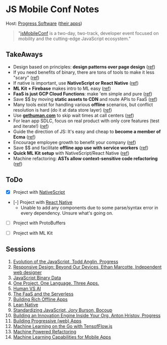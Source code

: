 # JS Mobile Conf Notes

Host: [Progress Software](https://www.progress.com/) ([their apps](./progress.md))

> "[jsMobileConf](https://jsmobileconf.com/) is a two-day, two-track, developer event focused on mobility and the cutting-edge JavaScript ecosystem."

## TakeAways

<!-- - () ([ref](./evolution-of-js.md)) -->
- Design based on principles: **design patterns over page design** ([ref](./responsive-design.md))
- If you need benefits of binary, there are tons of tools to make it less "scary" ([ref](./js-binary.md))
- If native is important, use **NativeScript or React Native** ([ref](./one-one-three.md))
- **ML Kit + Firebase** makes intro to ML easy ([ref](./human-vs-ai.md))
- **FaaS is just GCP Cloud Functions**: make 'em simple and pure ([ref](./faas-and-serverless.md))
- Save $$ by moving **static assets to CDN** and route APIs to FaaS ([ref](./faas-and-serverless.md))
- Many tools exist for handling various **offline** scenarios, but conflict resolution is hard (do it at data store layer) ([ref](./building-offline.md))
- Use **[gethuman.com](https://gethuman.com)** to skip wait times at call centers ([ref](./lean-native.md))
- For lean app SDLC, focus on real product with only core features (test and iterate!) ([ref](./lean-native.md))
- Guide the direction of JS: It's easy and cheap to **become a member of Ecma** ([ref](./standardizing-javascript.md))
- Encourage employee growth to benefit your company ([ref](./building-innovation-engine.md))
- Save $$ and facilitate **offline app use with service workers** ([ref](./progressive-web-apps.md))
- **Quick ML Kit setup** with  NativeScript/React Native ([ref](./tensorflow-demos.md))
- Machine refactoring: **ASTs allow context-sensitive code refactoring** ([ref](./machine-refactoring.md))
 

## ToDo

- [x] Project with [NativeScript](https://play.nativescript.org/?template=play-tsc&id=4IHGEI)
- [-] Project with [React Native](https://codesandbox.io/s/q4qymyp2l6)
    - Unable to add any components due to some parse/syntax error in every dependency. Unsure what's going on.
- [ ] Project with ProtoBuffers
- [ ] Project with ML Kit


## Sessions

1. [Evolution of the JavaScript, Todd Anglin, Progress](./evolution-of-js.md)
1. [Responsive Design: Beyond Our Devices, Ethan Marcotte, Independent web designer](./responsive-design.md)
1. [JavaScript Binary Data](./js-binary.md)
1. [One Project. One Language. Three Apps.](./one-one-three.md)
1. [Human VS AI](./human-vs-ai.md)
1. [The FaaS and the Serverless](./faas-and-serverless.md)
1. [Building Rich Offline Apps](./building-offline.md)
1. [Lean Native](./lean-native.md)
1. [Standardizing JavaScript, Jory Burson, Bocoup](./standardizing-javascript.md)
1. [Building an Innovation Engine Inside Your Org, Anton Hristov, Progress](./building-innovation-engine.md)
1. [Building Progressive (web) Apps](./progressive-web-apps.md)
1. [Machine Learning on the Go with TensofFlow.js](./tensorflow-demos.md)
1. [Machine Powered Refactoring](./machine-refactoring.md)
1. [Machine Learning Capabilities for Mobile Apps](./ml-for-mobile.md)
